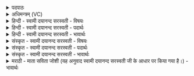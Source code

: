 <details><summary>पदपाठः</summary>

स॒जोषा॒ इ॒ति॑ स॒ऽजोषाः॑। इ॒न्द्र॒। सग॑ण इति॒ सऽग॑णः। म॒रुद्भि॒रिति॑ म॒रुत्ऽभिः॑। सोम॑म्। पि॒ब॒। वृ॒त्र॒हेति॑ वृत्र॒ऽहा। शू॒र॒। वि॒द्वान्। ज॒हि। शत्रू॑न्। अप॑। मृधः॑। नु॒द॒स्व॒। अथ॑। अ॒भय॑म्। कृ॒णु॒हि॒। वि॒श्वतः॑। नः॒। उ॒प॒या॒मगृ॑हीत॒ इत्यु॑पया॒मऽगृ॑हीतः। अ॒सि॒। इन्द्रा॑य। त्वा॒। म॒रुत्व॑ते। ए॒षः। ते॒। योनिः॑। इन्द्रा॑य। त्वा॒। म॒रुत्व॑ते। ३७।
</details>

<details><summary>अधिमन्त्रम् (VC)</summary>

- प्रजापतिर्देवता
- विश्वामित्र ऋषिः
- निचृद् आर्षी त्रिष्टुप्, विराड् आर्ची पङ्क्तिः
- धैवतः
</details>

<details><summary>हिन्दी - स्वामी दयानन्द सरस्वती - विषयः</summary>

अब सेनापति का काम अगले मन्त्र में कहा है ॥
</details>

<details><summary>हिन्दी - स्वामी दयानन्द सरस्वती - पदार्थः</summary>

पदार्थान्वयभाषाः -  ईश्वर कहता है कि (इन्द्र) सब सुखों के धारण करने हारे (शूर) शत्रुओं के नाश करने में निर्भय ! जिससे तू (उपयामगृहीतः) सेना के अच्छे-अच्छे नियमों से स्वीकार किया हुआ (असि) है, इससे (मरुत्वते) जिसमें प्रशंसनीय वायु की अस्त्रविद्या है, उस (इन्द्राय) परमैश्वर्य्य पहुँचानेवाले युद्ध के लिये (त्वा) तुझ को उपदेश करता हूँ कि (ते) तेरा (एषः) यह सेनाधिकार (योनिः) इष्ट सुखदायक है, इससे (मरुत्वते) (इन्द्राय) उक्त युद्ध के लिये यत्न करते हुए तुझ को मैं अङ्गीकर करता हूँ और (सजोषाः) सबसे समान प्रीति करनेवाला (सगणः) अपने मित्रजनों के सहित तू (मरुद्भिः) जैसे पवन के साथ (वृत्रहा) मेघ के जल को छिन्न-भिन्न करनेवाला सूर्य्य (सोमम्) समस्त पदार्थों के रस को खींचता है, वैसे सब पदार्थों के रस को (पिब) सेवन कर और इससे (विद्वान्) ज्ञानयुक्त हुआ तू (शत्रून्) सत्यन्याय के विरोध में प्रवृत्त हुए दुष्टजनों का (जहि) विनाश कर। (अथ) इसके अनन्तर (मृधः) जहाँ दुष्टजन दूसरे के दुःख से अपने मन को प्रसन्न करते हैं, उन सङ्ग्रामों को (अपनुदस्व) दूर कर और (नः) हम लोगों को (विश्वतः) सब जगह से (अभयम्) भयरहित (कृणुहि) कर ॥३७॥
</details>

<details><summary>हिन्दी - स्वामी दयानन्द सरस्वती - भावार्थः</summary>

भावार्थभाषाः -  इस मन्त्र में उपमालङ्कार है। जैसे जीव प्रेम के साथ अपने मित्र वा शरीर की रक्षा करता है, वैसे ही राजा प्रजा की पालना करे और जैसे सूर्य्य वायु और बिजुली के साथ मेघ का भेदन कर जल से सब को सुख देता है, वैसे राजा को चाहिये कि युद्ध की सामग्री जोड़ और शत्रुओं को मार कर प्रजा को सुख धर्म्मात्माओं की निर्भयता और दुष्टों को भय देवे ॥३७॥
</details>

<details><summary>संस्कृत - स्वामी दयानन्द सरस्वती - विषयः</summary>

अथ सेनापतिकृत्यमाह ॥
</details>

<details><summary>संस्कृत - स्वामी दयानन्द सरस्वती - पदार्थः</summary>

पदार्थान्वयभाषाः -  हे इन्द्र सेनापते शूर ! यतस्त्वमुपयामगृहीतोऽस्यतो मरुत्वत इन्द्राय त्वा त्वामुपदिशामि। किमित्यपेक्षायामाह ते तवैष योनिरस्त्यतस्त्वां मरुत्वत इन्द्राय प्रयतमानमङ्गीकरोमि, सजोषा सगणस्त्वं मरुद्भिर्वृत्रहा इव सोमं पिब, तं पीत्वा विद्वान् सन् शत्रूञ्जहि, अथ मृधोपनुदस्व नोऽस्मभ्यं विश्वतोऽभयं कृणुहि ॥३७॥
</details>

<details><summary>संस्कृत - स्वामी दयानन्द सरस्वती - भावार्थः</summary>

भावार्थभाषाः -  अत्रोपमालङ्कारः। यथा जीवः प्रेम्णा स्वस्य मित्रस्य वा शरीरस्य रक्षणं करोति, तथा राजा प्रजां पालयेत्। यथा वा सूर्य्यो वायुविद्युद्भ्यां संहत्य मेघान्निहत्य जलेन सर्वस्मै सुखं ददाति, तथा राजा युद्धसाधनानि सम्पाद्य शत्रून्निहत्य प्रजायै सुखं दद्यात्, धर्म्मात्मभ्योऽभयं दुष्टेभ्यो भयं च दद्यात् ॥३७॥
</details>

<details><summary>मराठी - माता सविता जोशी (यह अनुवाद स्वामी दयानन्द सरस्वती जी के आधार पर किया गया है।) - भावार्थः</summary>

भावार्थभाषाः -  या मंत्रात उपमालंकार आहे. ज्याप्रमाणे माणूस आपले शरीर किंवा मित्र यांचे रक्षण करतो त्याप्रमाणेच राजाने प्रजेचे पालन करावे. ज्याप्रमाणे सूर्य वायू व विद्युत यांच्या साह्याने मेघापासून जल प्राप्त करून सर्वांना सुखी करतो त्याप्रमाणेच राज्याने युद्धसाहित्य बाळगून शत्रूंचे हनन करावे व प्रजा सुखी करावी. धर्मात्मा लोकांना निर्भय करावे व दुष्टांना भयभीत करावे.
</details>